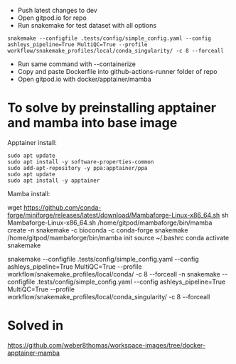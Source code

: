 - Push latest changes to dev
- Open gitpod.io for repo
- Run snakemake for test dataset with all options

```
snakemake --configfile .tests/config/simple_config.yaml --config ashleys_pipeline=True MultiQC=True --profile workflow/snakemake_profiles/local/conda_singularity/ -c 8 --forceall
```

- Run same command with --containerize
- Copy and paste Dockerfile into github-actions-runner folder of repo
- Open gitpod.io with docker/apptainer/mamba

# To solve by preinstalling apptainer and mamba into base image

Apptainer install:

```
sudo apt update
sudo apt install -y software-properties-common
sudo add-apt-repository -y ppa:apptainer/ppa
sudo apt update
sudo apt install -y apptainer
```

Mamba install:

wget https://github.com/conda-forge/miniforge/releases/latest/download/Mambaforge-Linux-x86_64.sh
sh Mambaforge-Linux-x86_64.sh
/home/gitpod/mambaforge/bin/mamba create -n snakemake -c bioconda -c conda-forge snakemake
/home/gitpod/mambaforge/bin/mamba init
source ~/.bashrc
conda activate snakemake

snakemake --configfile .tests/config/simple_config.yaml --config ashleys_pipeline=True MultiQC=True --profile workflow/snakemake_profiles/local/conda/ -c 8 --forceall -n
snakemake --configfile .tests/config/simple_config.yaml --config ashleys_pipeline=True MultiQC=True --profile workflow/snakemake_profiles/local/conda_singularity/ -c 8 --forceall


# Solved in 

https://github.com/weber8thomas/workspace-images/tree/docker-apptainer-mamba
